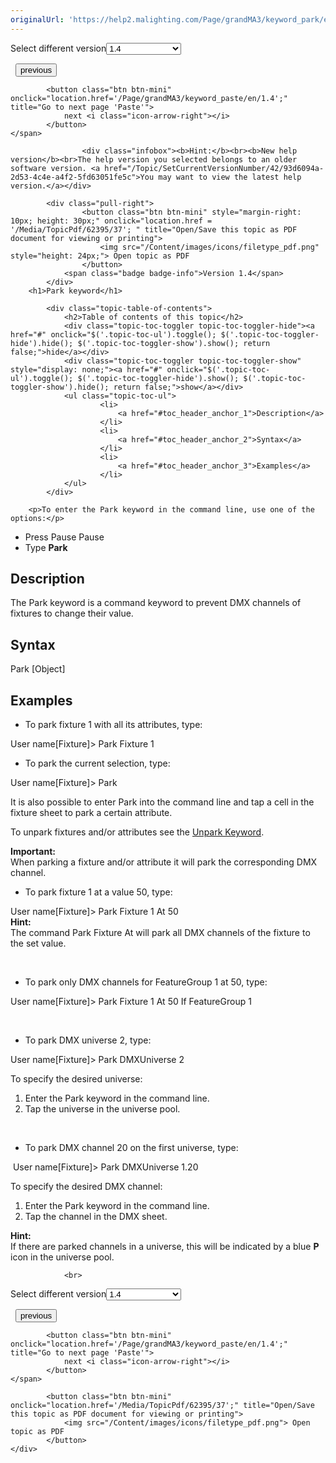 ```yaml
---
originalUrl: 'https://help2.malighting.com/Page/grandMA3/keyword_park/en/1.4'
---
```


<div class="topic-navigation">

<div class="pull-right">
	<span class="pull-left">


<div class="pull-left">
<form action="/Topic/SetCurrentVersionNumber" class="form-inline" id="frmTagSelector" method="post">	<span class="form-mini">
		<div class="input-prepend"><span class="add-on">Select different version</span><select autocomplete="off" id="versionNumberId" name="versionNumberId" onchange="$(this).closest('#frmTagSelector').submit();" style="width: 120px;"><option value="">- latest -</option>
<option value="10">1.0</option>
<option value="32">1.1</option>
<option value="35">1.2</option>
<option value="36">1.3</option>
<option selected="selected" value="37">1.4</option>
<option value="38">1.5</option>
<option value="39">1.6</option>
<option value="40">1.7</option>
<option value="42">1.8</option>
</select></div>
		<input data-val="true" data-val-number="The field Int32 must be a number." data-val-required="The Int32 field is required." id="ProductId" name="ProductId" type="hidden" value="16">
		<input id="CurrentGuid" name="CurrentGuid" type="hidden" value="93d6094a-2d53-4c4e-a4f2-5fd63051fe5c">
	</span>
</form></div>&nbsp;	</span>
	<span class="pull-right" style="white-space: nowrap;">
			<button class="btn btn-mini" onclick="location.href='/Page/grandMA3/keyword_part/en/1.4'; " title="Go to previous page 'Part'">
				<i class="icon-arrow-left"></i> previous
			</button>

			<button class="btn btn-mini" onclick="location.href='/Page/grandMA3/keyword_paste/en/1.4';" title="Go to next page 'Paste'">
				next <i class="icon-arrow-right"></i> 
			</button>
	</span>
</div>
<div class="clear-fix" style="margin-bottom: 10px"></div>
</div>

					<div class="infobox"><b>Hint:</b><br><b>New help version</b><br>The help version you selected belongs to an older software version. <a href="/Topic/SetCurrentVersionNumber/42/93d6094a-2d53-4c4e-a4f2-5fd63051fe5c">You may want to view the latest help version.</a></div>

			<div class="pull-right">
					<button class="btn btn-mini" style="margin-right: 10px; height: 30px;" onclick="location.href = '/Media/TopicPdf/62395/37'; " title="Open/Save this topic as PDF document for viewing or printing">
						<img src="/Content/images/icons/filetype_pdf.png" style="height: 24px;"> Open topic as PDF
					</button>
				<span class="badge badge-info">Version 1.4</span>
			</div>
		<h1>Park keyword</h1>

			<div class="topic-table-of-contents">
				<h2>Table of contents of this topic</h2>
				<div class="topic-toc-toggler topic-toc-toggler-hide"><a href="#" onclick="$('.topic-toc-ul').toggle(); $('.topic-toc-toggler-hide').hide(); $('.topic-toc-toggler-show').show(); return false;">hide</a></div>
				<div class="topic-toc-toggler topic-toc-toggler-show" style="display: none;"><a href="#" onclick="$('.topic-toc-ul').toggle(); $('.topic-toc-toggler-hide').show(); $('.topic-toc-toggler-show').hide(); return false;">show</a></div>
				<ul class="topic-toc-ul">
						<li>
							<a href="#toc_header_anchor_1">Description</a>
						</li>
						<li>
							<a href="#toc_header_anchor_2">Syntax</a>
						</li>
						<li>
							<a href="#toc_header_anchor_3">Examples</a>
						</li>
				</ul>
			</div>

		<p>To enter the Park keyword in the command line, use one of the options:</p>

<ul>
	<li>Press <span class="hardkey">Pause</span> <span class="hardkey">Pause</span></li>
	<li>Type <strong>Park</strong></li>
</ul>

<a name="toc_header_anchor_1" id="toc_header_anchor_1" class="topic-toc-item"></a><h2>Description</h2>

<p>The Park keyword is a command keyword to prevent DMX channels of fixtures to change their value.</p>

<a name="toc_header_anchor_2" id="toc_header_anchor_2" class="topic-toc-item"></a><h2>Syntax</h2>

<p><span class="syntax">Park [Object]</span></p>

<a name="toc_header_anchor_3" id="toc_header_anchor_3" class="topic-toc-item"></a><h2>Examples</h2>

<ul>
	<li>To park fixture 1 with all its attributes, type:</li>
</ul>

<div class="cl_input">User name[Fixture]&gt; Park Fixture 1</div>

<ul>
	<li>To park the current selection, type:</li>
</ul>

<div class="cl_input">User name[Fixture]&gt;&nbsp;Park</div>

<p>It is also possible to enter Park into the command line and tap a cell in the fixture sheet to park a certain attribute.</p>

<p>To unpark fixtures and/or attributes see the <a href="/Topic/9c80fab0-6a64-4e0b-9665-7d23a4b82d56">Unpark Keyword</a>.</p>

<div class="important"><strong>Important:</strong><br>
When parking a fixture and/or attribute it will park the corresponding DMX channel.</div>

<ul>
	<li>To park fixture 1 at a value 50, type:</li>
</ul>

<div class="cl_input">User name[Fixture]&gt; Park Fixture 1 At 50</div>

<div class="tip"><strong>Hint:</strong><br>
The command Park Fixture At will park all DMX channels of the fixture to the set value.</div>

<p>&nbsp;</p>

<ul>
	<li>To park only DMX channels for FeatureGroup 1 at 50, type:</li>
</ul>

<div class="cl_input">User name[Fixture]&gt; Park Fixture 1 At 50 If FeatureGroup 1</div>

<p>&nbsp;</p>

<ul>
	<li>To park DMX universe 2, type:</li>
</ul>

<div class="cl_input">User name[Fixture]&gt; Park DMXUniverse 2</div>

<p>To specify the desired universe:</p>

<ol>
	<li>Enter the Park keyword in the command line.</li>
	<li>Tap the universe in the universe pool.</li>
</ol>

<p>&nbsp;</p>

<ul>
	<li>To park DMX channel 20 on the first universe, type:</li>
</ul>

<div class="cl_input">&nbsp;User name[Fixture]&gt; Park DMXUniverse 1.20</div>

<p>To specify the desired DMX channel:</p>

<ol>
	<li>Enter the Park keyword in the command line.</li>
	<li>Tap the channel in the DMX sheet.</li>
</ol>

<div class="tip"><strong>Hint:</strong><br>
If there are parked channels in a universe, this will be indicated by a blue&nbsp;<strong>P</strong> icon in the universe pool.</div>


				<br>
<div class="topic-navigation">

<div class="pull-right">
	<span class="pull-left">


<div class="pull-left">
<form action="/Topic/SetCurrentVersionNumber" class="form-inline" id="frmTagSelector" method="post">	<span class="form-mini">
		<div class="input-prepend"><span class="add-on">Select different version</span><select autocomplete="off" id="versionNumberId" name="versionNumberId" onchange="$(this).closest('#frmTagSelector').submit();" style="width: 120px;"><option value="">- latest -</option>
<option value="10">1.0</option>
<option value="32">1.1</option>
<option value="35">1.2</option>
<option value="36">1.3</option>
<option selected="selected" value="37">1.4</option>
<option value="38">1.5</option>
<option value="39">1.6</option>
<option value="40">1.7</option>
<option value="42">1.8</option>
</select></div>
		<input data-val="true" data-val-number="The field Int32 must be a number." data-val-required="The Int32 field is required." id="ProductId" name="ProductId" type="hidden" value="16">
		<input id="CurrentGuid" name="CurrentGuid" type="hidden" value="93d6094a-2d53-4c4e-a4f2-5fd63051fe5c">
	</span>
</form></div>&nbsp;	</span>
	<span class="pull-right" style="white-space: nowrap;">
			<button class="btn btn-mini" onclick="location.href='/Page/grandMA3/keyword_part/en/1.4'; " title="Go to previous page 'Part'">
				<i class="icon-arrow-left"></i> previous
			</button>

			<button class="btn btn-mini" onclick="location.href='/Page/grandMA3/keyword_paste/en/1.4';" title="Go to next page 'Paste'">
				next <i class="icon-arrow-right"></i> 
			</button>
	</span>
</div>
	<div class="clear-fix"></div>
	<div class="pull-right">
	
			<button class="btn btn-mini" onclick="location.href='/Media/TopicPdf/62395/37';" title="Open/Save this topic as PDF document for viewing or printing">
				<img src="/Content/images/icons/filetype_pdf.png"> Open topic as PDF
			</button>
	</div>
<div class="clear-fix" style="margin-bottom: 10px"></div>
</div>

	
